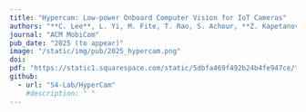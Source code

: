 ```yaml
---
title: "Hypercam: Low-power Onboard Computer Vision for IoT Cameras"
authors: "**C. Lee**, L. Yi, M. Fite, T. Rao, S. Achour, **Z. Kapetanovic**"
journal: "ACM MobiCom"
pub_date: "2025 (to appear)"
image: "/static/img/pub/2025_hypercam.png"
doi: 
pdf: "https://static1.squarespace.com/static/5dbfa469f492b24b4fe947ce/t/67633f8a8fe5252bbb2f51b8/1734557581523/Hypercam_PDF.pdf"
github:
  - url: "S4-Lab/HyperCam"
    #description: " "
---
```


